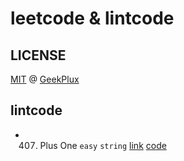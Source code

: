 # leetcode & lintcode

## LICENSE

[MIT](./LICENSE) @ [GeekPlux](https://github.com/geekplux)

## lintcode

- 407. Plus One `easy` `string` [link](https://lintcode.com/problem/plus-one/description) [code](./lintcode_407_plus_one_easy_string.js)
